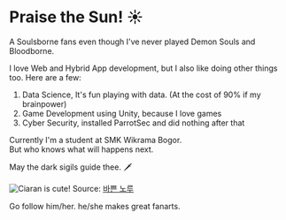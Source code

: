 # Praise the Sun! ☀️

A Soulsborne fans even though I've never played Demon Souls and Bloodborne.

I love Web and Hybrid App development, but I also like doing other things too. Here are a few:

1. Data Science, It's fun playing with data. (At the cost of 90% if my brainpower)
1. Game Development using Unity, because I love games
1. Cyber Security, installed ParrotSec and did nothing after that

Currently I'm a student at SMK Wikrama Bogor.  
But who knows what will happens next.

May the dark sigils guide thee. 🗡️

![Ciaran is cute!](https://pbs.twimg.com/media/EXPXJ66UMAEXiQ8?format=png&name=900x900)
Source: [바쁜 노루](https://twitter.com/DoNar0217)

Go follow him/her. he/she makes great fanarts.
